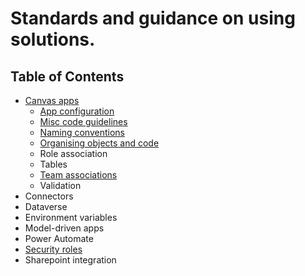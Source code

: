 # Standards and guidance on using solutions.

## Table of Contents
- [Canvas apps](./canvas-apps/README.md)
  - [App configuration](./canvas-apps/app-config.md)
  - [Misc code guidelines](./canvas-apps/misc-code-guidelines.md)
  - [Naming conventions](./canvas-apps/naming-conventions.md)
  - [Organising objects and code](./canvas-apps/organising-objects-and-code.md)
  - Role association
  - Tables
  - [Team associations](./canvas-apps/team-associations.md)
  - Validation
- Connectors
- Dataverse
- Environment variables
- Model-driven apps
- Power Automate
- [Security roles](./security-roles/roles.md)
- Sharepoint integration
